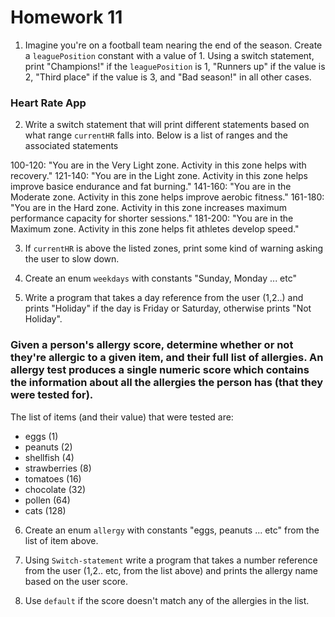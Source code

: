 # Homework 11

1. Imagine you're on a football team nearing the end of the season. Create a `leaguePosition` constant with a value of 1. Using a switch statement, print "Champions!" if the `leaguePosition` is 1, "Runners up" if the value is 2, "Third place" if the value is 3, and "Bad season!" in all other cases.

### Heart Rate App

2. Write a switch statement that will print different statements based on what range `currentHR` falls into. Below is a list of ranges and the associated statements

100-120: "You are in the Very Light zone. Activity in this zone helps with recovery."
121-140: "You are in the Light zone. Activity in this zone helps improve basice endurance and fat burning."
141-160: "You are in the Moderate zone. Activity in this zone helps improve aerobic fitness."
161-180: "You are in the Hard zone. Activity in this zone increases maximum performance capacity for shorter sessions."
181-200: "You are in the Maximum zone. Activity in this zone helps fit athletes develop speed."

3. If `currentHR` is above the listed zones, print some kind of warning asking the user to slow down.

4. Create an enum `weekdays` with constants "Sunday, Monday ... etc"

5. Write a program that takes a day reference from the user (1,2..) and prints "Holiday" if the day is Friday or Saturday, otherwise prints "Not Holiday".

### Given a person's allergy score, determine whether or not they're allergic to a given item, and their full list of allergies. An allergy test produces a single numeric score which contains the information about all the allergies the person has (that they were tested for).

The list of items (and their value) that were tested are:

* eggs (1)
* peanuts (2)
* shellfish (4)
* strawberries (8)
* tomatoes (16)
* chocolate (32)
* pollen (64)
* cats (128)

6. Create an enum `allergy` with constants "eggs, peanuts ... etc" from the list of item above.

7. Using `Switch-statement` write a program that takes a number reference from the user (1,2.. etc, from the list above) and prints the allergy name based on the user score. 

8. Use `default` if the score doesn't match any of the allergies in the list.
